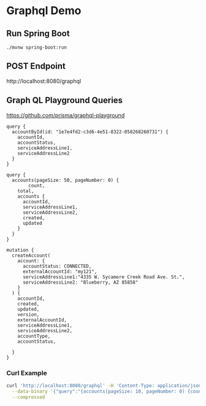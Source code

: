 # Graphql Demo

## Run Spring Boot

```
./mvnw spring-boot:run

```

## POST Endpoint

http://localhost:8080/graphql


## Graph QL Playground Queries

https://github.com/prisma/graphql-playground

```
query {
  accountById(id: "1e7e4fd2-c3d6-4e51-8322-058268260731") {
    accountId,
    accountStatus,
    serviceAddressLine1,
    serviceAddressLine2
  }
}

query {
  accounts(pageSize: 50, pageNumber: 0) {
		count,
    total,
    accounts {
      accountId,
      serviceAddressLine1,
      serviceAddressLine2,
      created,
      updated
    }
  }
}

mutation {
  createAccount(
    account: {
      accountStatus: CONNECTED,
      externalAccountId: "my121",
      serviceAddressLine1:"4335 W. Sycamore Creek Road Ave. St.",
      serviceAddressLine2: "Blueberry, AZ 85858"
    }
  ) {
    accountId,
    created,
    updated,
    version,
    externalAccountId,
    serviceAddressLine1,
    serviceAddressLine2,
    accountType,
    accountStatus,

  }
}
```

### Curl Example
```bash
curl 'http://localhost:8080/graphql' -H 'Content-Type: application/json' -H 'Accept: application/json' \
  --data-binary '{"query":"{accounts(pageSize: 10, pageNumber: 0) {count, total, accounts { accountId, serviceAddressLine1 } } }"}' \
  --compressed

```